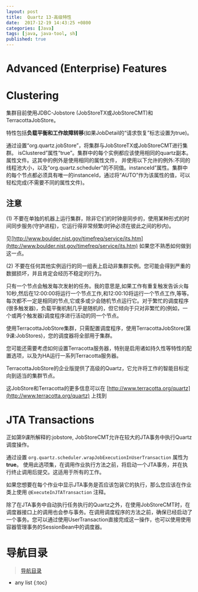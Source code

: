```yaml
---
layout: post
title:  Quartz 13-高级特性
date:  2017-12-19 14:43:25 +0800
categories: [Java]
tags: [java, java-tool, sh]
published: true
---
```


# Advanced (Enterprise) Features

# Clustering

集群目前使用JDBC-Jobstore (JobStoreTX或JobStoreCMT)和TerracottaJobStore。

特性包括**负载平衡和工作故障转移**(如果JobDetail的“请求恢复”标志设置为true)。

通过设置“org.quartz.jobStore”，将集群与JobStoreTX或JobStoreCMT进行集群。
isClustered”属性“true”。集群中的每个实例都应该使用相同的quartz副本。属性文件。这其中的例外是使用相同的属性文件，
并使用以下允许的例外:不同的线程池大小，以及“org.quartz.scheduler”的不同值。instanceId”属性。集群中的每个节点都必须具有唯一的instanceId，通过将“AUTO”作为该属性的值，可以轻松完成(不需要不同的属性文件)。

## 注意

(1) 不要在单独的机器上运行集群，除非它们的时钟是同步的，使用某种形式的时间同步服务(守护进程)，它运行得非常频繁(时钟必须在彼此之间的秒内)。

见[http://www.boulder.nist.gov/timefreq/service/its.htm](http://www.boulder.nist.gov/timefreq/service/its.htm) 如果您不熟悉如何做到这一点。

(2) 不要在任何其他实例运行的同一组表上启动非集群实例。您可能会得到严重的数据损坏，并且肯定会经历不稳定的行为。


只有一个节点会触发每次发射的任务。我的意思是,如果工作有重复触发告诉火每10秒,然后在12:00:00将运行一个节点工作,和12:00:10将运行一个节点工作,等等。每次都不一定是相同的节点,它或多或少会随机节点运行它。对于繁忙的调度程序(很多触发器)，负载平衡机制几乎是随机的，但它倾向于只对非繁忙的(例如，一个或两个触发器)调度程序进行活动的同一个节点。

使用TerracottaJobStore集群，只需配置调度程序，使用TerracottaJobStore(第9课:JobStores)，您的调度器将全部用于集群。

您可能还需要考虑如何设置Terracotta服务器，特别是启用诸如持久性等特性的配置选项，以及为HA运行一系列Terracotta服务器。

TerracottaJobStore的企业版提供了高级的Quartz，它允许将工作的智能目标定向到适当的集群节点。

这JobStore和Terracotta的更多信息可以在 [http://www.terracotta.org/quartz](http://www.terracotta.org/quartz) 上找到

# JTA Transactions

正如第9课所解释的:jobstore, JobStoreCMT允许在较大的JTA事务中执行Quartz调度操作。

通过设置 `org.quartz.scheduler.wrapJobExecutionInUserTransaction` 属性为 **true**。
使用此选项集，在调用作业执行方法之前，将启动一个JTA事务，并在执行终止调用后提交。这适用于所有的工作。

如果您想要在每个作业中显示JTA事务是否应该包装它的执行，那么您应该在作业类上使用 `@ExecuteInJTATransaction` 注释。

除了在JTA事务中自动执行任务执行的Quartz之外，在使用JobStoreCMT时，在调度器接口上的调用也会参与事务。在调用调度程序的方法之前，确保已经启动了一个事务。您可以通过使用UserTransaction直接完成这一操作，也可以使用使用容器管理事务的SessionBean中的调度器。

# 导航目录

> [导航目录](https://blog.csdn.net/ryo1060732496/article/details/79794802)

* any list
{:toc}